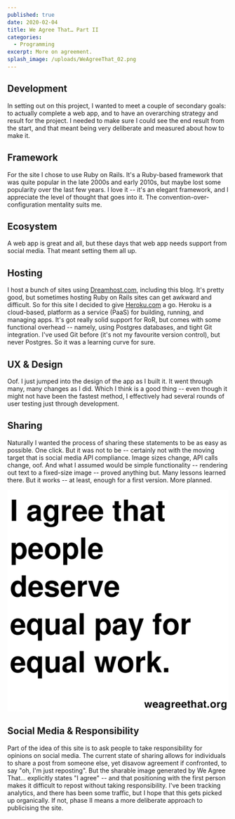 ```yaml
---
published: true
date: 2020-02-04
title: We Agree That… Part II
categories:
  - Programming
excerpt: More on agreement.
splash_image: /uploads/WeAgreeThat_02.png
---
```

## Development

In setting out on this project, I wanted to meet a couple of secondary goals: to actually complete a web app, and to have an overarching strategy and result for the project. I needed to make sure I could see the end result from the start, and that meant being very deliberate and measured about how to make it.

## Framework

For the site I chose to use Ruby on Rails. It's a Ruby-based framework that was quite popular in the late 2000s and early 2010s, but maybe lost some popularity over the last few years. I love it -- it's an elegant framework, and I appreciate the level of thought that goes into it. The convention-over-configuration mentality suits me.

## Ecosystem

A web app is great and all, but these days that web app needs support from social media. That meant setting them all up.

## Hosting

I host a bunch of sites using [Dreamhost.com](http://Dreamhost.com), including this blog. It's pretty good, but sometimes hosting Ruby on Rails sites can get awkward and difficult. So for this site I decided to give [Heroku.com](http://Heroku.com) a go. Heroku is a cloud-based, platform as a service (PaaS) for building, running, and managing apps. It's got really solid support for RoR, but comes with some functional overhead -- namely, using Postgres databases, and tight Git integration. I've used Git before (it's not my favourite version control), but never Postgres. So it was a learning curve for sure.

## UX & Design

Oof. I just jumped into the design of the app as I built it. It went through many, many changes as I did. Which I think is a good thing -- even though it might not have been the fastest method, I effectively had several rounds of user testing just through development.

## Sharing

Naturally I wanted the process of sharing these statements to be as easy as possible. One click. But it was not to be -- certainly not with the moving target that is social media API compliance. Image sizes change, API calls change, oof. And what I assumed would be simple functionality -- rendering out text to a fixed-size image -- proved anything but. Many lessons learned there. But it works -- at least, enough for a first version. More planned.

![](/uploads/WeAgreeThat_03.png)

## Social Media & Responsibility

Part of the idea of this site is to ask people to take responsibility for opinions on social media. The current state of sharing allows for individuals to share a post from someone else, yet disavow agreement if confronted, to say "oh, I'm just reposting". But the sharable image generated by We Agree That… explicitly states "I agree" -- and that positioning with the first person makes it difficult to repost without taking responsibility. I've been tracking analytics, and there has been some traffic, but I hope that this gets picked up organically. If not, phase II means a more deliberate approach to publicising the site.
